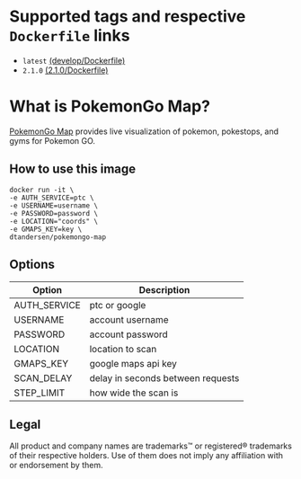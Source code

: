 # Supported tags and respective `Dockerfile` links

- `latest` [(develop/Dockerfile)](https://github.com/dtandersen/pokemongo-map-docker/blob/master/Dockerfile)
- `2.1.0` [(2.1.0/Dockerfile)](https://github.com/dtandersen/pokemongo-map-docker/blob/2.1.0/Dockerfile)

# What is PokemonGo Map?

[PokemonGo Map](https://github.com/AHAAAAAAA/PokemonGo-Map) provides live visualization of pokemon, pokestops, and gyms for Pokemon GO.

## How to use this image

	docker run -it \
	-e AUTH_SERVICE=ptc \
	-e USERNAME=username \
	-e PASSWORD=password \
	-e LOCATION="coords" \
	-e GMAPS_KEY=key \
	dtandersen/pokemongo-map

## Options

| Option | Description |
| ------ | ----------- |
| AUTH_SERVICE | ptc or google |
| USERNAME     | account username |
| PASSWORD     | account password |
| LOCATION     | location to scan |
| GMAPS_KEY    | google maps api key |
| SCAN_DELAY   | delay in seconds between requests |
| STEP_LIMIT   | how wide the scan is |

## Legal

All product and company names are trademarks™ or registered® trademarks of their respective holders. Use of them does not imply any affiliation with or endorsement by them.
